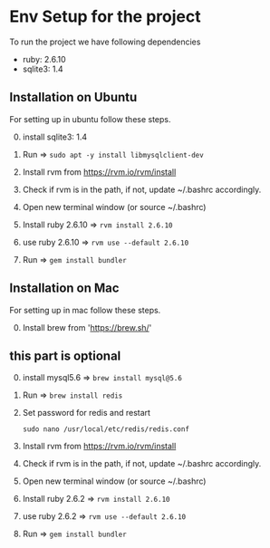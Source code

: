 # Env Setup for the project

To run the project we have following dependencies
* ruby: 2.6.10
* sqlite3:  1.4

## Installation on Ubuntu

For setting up in ubuntu follow these steps.

0. install  sqlite3:  1.4
0. Run => `sudo apt -y install libmysqlclient-dev`

0. Install rvm from  https://rvm.io/rvm/install
0. Check if rvm is in the path, if not, update ~/.bashrc accordingly.
0. Open new terminal window (or source ~/.bashrc)
0. Install ruby 2.6.10 => `rvm install 2.6.10`
0. use ruby 2.6.10 => `rvm use --default 2.6.10`
0. Run => `gem install bundler`


## Installation on Mac

For setting up in mac follow these steps.

0. Install brew from 'https://brew.sh/'
## this part is optional
0. install mysql5.6 => `brew install mysql@5.6`
0. Run => `brew install redis`
0. Set password for redis and restart

       sudo nano /usr/local/etc/redis/redis.conf 
0. Install rvm from  https://rvm.io/rvm/install
0. Check if rvm is in the path, if not, update ~/.bashrc accordingly.
0. Open new terminal window (or source ~/.bashrc)
0. Install ruby 2.6.2 => `rvm install 2.6.10`
0. use ruby 2.6.2 => `rvm use --default 2.6.10`
0. Run => `gem install bundler`
